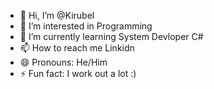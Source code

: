 - 👋 Hi, I’m @Kirubel
- 👀 I’m interested in Programming
- 🌱 I’m currently learning System Devloper C#
- 📫 How to reach me Linkidn 
- 😄 Pronouns: He/Him
- ⚡ Fun fact: I work out a lot :)

<!---
Kirubelaa/Kirubelaa is a ✨ special ✨ repository because its `README.md` (this file) appears on your GitHub profile.
You can click the Preview link to take a look at your changes.
--->
